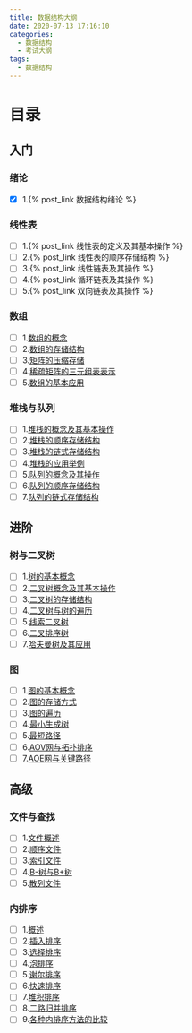 ```yaml
---
title: 数据结构大纲
date: 2020-07-13 17:16:10
categories:
  - 数据结构
  - 考试大纲
tags:
  - 数据结构
---
```

# 目录
## 入门
### 绪论
  - [x] 1.{% post_link 数据结构绪论 %}
### 线性表
  - [ ] 1.{% post_link 线性表的定义及其基本操作 %}
  - [ ] 2.{% post_link 线性表的顺序存储结构 %}
  - [ ] 3.{% post_link 线性链表及其操作 %}
  - [ ] 4.{% post_link 循环链表及其操作 %}
  - [ ] 5.{% post_link 双向链表及其操作 %}
### 数组
  - [ ] 1.[数组的概念](数组的概念.md)
  - [ ] 2.[数组的存储结构](数组的存储结构.md)
  - [ ] 3.[矩阵的压缩存储](矩阵的压缩存储.md)
  - [ ] 4.[稀疏矩阵的三元组表表示](稀疏矩阵的三元组表表示.md)
  - [ ] 5.[数组的基本应用](数组的基本应用.md)
### 堆栈与队列
  - [ ] 1.[堆栈的概念及其基本操作](堆栈的概念及其基本操作.md)
  - [ ] 2.[堆栈的顺序存储结构](堆栈的顺序存储结构.md)
  - [ ] 3.[堆栈的链式存储结构](堆栈的链式存储结构.md)
  - [ ] 4.[堆栈的应用举例](堆栈的链式存储结构.md)
  - [ ] 5.[队列的概念及其操作](队列的概念及其操作.md)
  - [ ] 6.[队列的顺序存储结构](队列的概念及其操作.md)
  - [ ] 7.[队列的链式存储结构](队列的链式存储结构.md)
## 进阶
### 树与二叉树
  - [ ] 1.[树的基本概念](树的基本概念.md)
  - [ ] 2.[二叉树概念及其基本操作](二叉树概念及其基本操作.md)
  - [ ] 3.[二叉树的存储结构](二叉树的存储结构.md)
  - [ ] 4.[二叉树与树的遍历](二叉树与树的遍历.md)
  - [ ] 5.[线索二叉树](线索二叉树.md)
  - [ ] 6.[二叉排序树](线索二叉树.md)
  - [ ] 7.[哈夫曼树及其应用](哈夫曼树及其应用.md)
### 图
  - [ ] 1.[图的基本概念](图的基本概念.md)
  - [ ] 2.[图的存储方式](图的存储方式.md)
  - [ ] 3.[图的遍历](图的遍历.md)
  - [ ] 4.[最小生成树](最小生成树.md)
  - [ ] 5.[最短路径](最短路径.md)
  - [ ] 6.[AOV网与拓扑排序](AOV网与拓扑排序.md)
  - [ ] 7.[AOE网与关键路径](AOE网与关键路径.md)
## 高级
### 文件与查找
  - [ ] 1.[文件概述](文件概述.md)
  - [ ] 2.[顺序文件](顺序文件.md)
  - [ ] 3.[索引文件](索引文件.md)
  - [ ] 4.[B-树与B+树](B-树与B+树.md)
  - [ ] 5.[散列文件](散列文件.md)
### 内排序
  - [ ] 1.[概述](概述.md)
  - [ ] 2.[插入排序](插入排序.md)
  - [ ] 3.[选择排序](选择排序.md)
  - [ ] 4.[泡排序](泡排序.md)
  - [ ] 5.[谢尔排序](谢尔排序.md)
  - [ ] 6.[快速排序](快速排序.md)
  - [ ] 7.[堆积排序](堆积排序.md)
  - [ ] 8.[二路归并排序](二路归并排序.md)
  - [ ] 9.[各种内排序方法的比较](各种内排序方法的比较.md)
